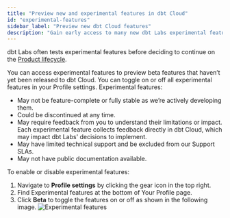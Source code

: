 ```yaml
---
title: "Preview new and experimental features in dbt Cloud"
id: "experimental-features"
sidebar_label: "Preview new dbt Cloud features"
description: "Gain early access to many new dbt Labs experimental features by enabling this in your profile."
---
```


dbt Labs often tests experimental features before deciding to continue on the [Product lifecycle](https://docs.getdbt.com/docs/dbt-versions/product-lifecycles#dbt-cloud).

You can access experimental features to preview beta features that haven’t yet been released to dbt Cloud. You can toggle on or off all experimental features in your Profile settings. Experimental features:

- May not be feature-complete or fully stable as we’re actively developing them.
- Could be discontinued at any time.
- May require feedback from you to understand their limitations or impact. Each experimental feature collects feedback directly in dbt Cloud, which may impact dbt Labs' decisions to implement. 
- May have limited technical support and be excluded from our Support SLAs.
- May not have public documentation available.

To enable or disable experimental features:

1. Navigate to **Profile settings** by clicking the gear icon in the top right.
2. Find Experimental features at the bottom of Your Profile page.
3. Click **Beta** to toggle the features on or off as shown in the following image.
   ![Experimental features](/img/docs/dbt-versions/experimental-feats.png)
